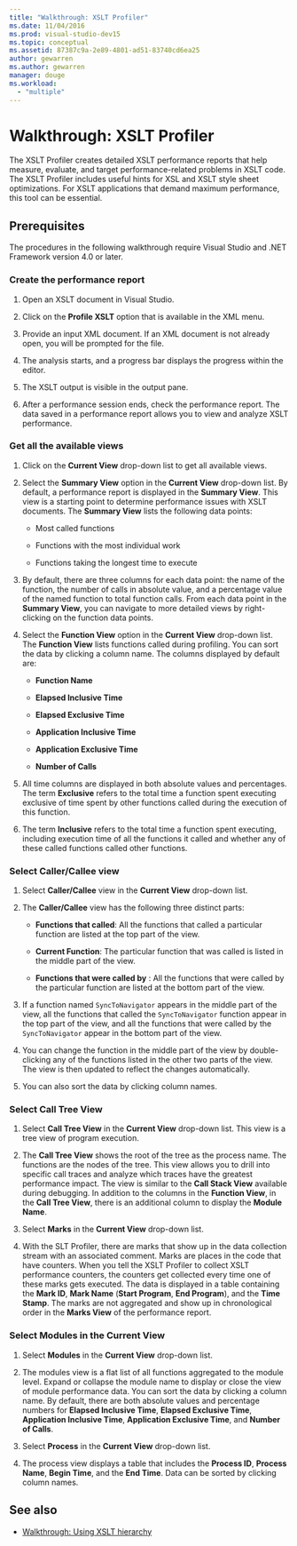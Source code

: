 ```yaml
---
title: "Walkthrough: XSLT Profiler"
ms.date: 11/04/2016
ms.prod: visual-studio-dev15
ms.topic: conceptual
ms.assetid: 87387c9a-2e89-4801-ad51-83740cd6ea25
author: gewarren
ms.author: gewarren
manager: douge
ms.workload:
  - "multiple"
---
```

# Walkthrough: XSLT Profiler

The XSLT Profiler creates detailed XSLT performance reports that help measure, evaluate, and target performance-related problems in XSLT code. The XSLT Profiler includes useful hints for XSL and XSLT style sheet optimizations. For XSLT applications that demand maximum performance, this tool can be essential.

## Prerequisites

The procedures in the following walkthrough require Visual Studio and .NET Framework version 4.0 or later.

### Create the performance report

1.  Open an XSLT document in Visual Studio.

2.  Click on the **Profile XSLT** option that is available in the XML menu.

3.  Provide an input XML document. If an XML document is not already open, you will be prompted for the file.

4.  The analysis starts, and a progress bar displays the progress within the editor.

5.  The XSLT output is visible in the output pane.

6.  After a performance session ends, check the performance report. The data saved in a performance report allows you to view and analyze XSLT performance.

### Get all the available views

1.  Click on the **Current View** drop-down list to get all available views.

2.  Select the **Summary View** option in the **Current View** drop-down list. By default, a performance report is displayed in the **Summary View**. This view is a starting point to determine performance issues with XSLT documents. The **Summary View** lists the following data points:

    -   Most called functions

    -   Functions with the most individual work

    -   Functions taking the longest time to execute

3.  By default, there are three columns for each data point: the name of the function, the number of calls in absolute value, and a percentage value of the named function to total function calls. From each data point in the **Summary View**, you can navigate to more detailed views by right-clicking on the function data points.

4.  Select the **Function View** option in the **Current View** drop-down list. The **Function View** lists functions called during profiling. You can sort the data by clicking a column name. The columns displayed by default are:

    -   **Function Name**

    -   **Elapsed Inclusive Time**

    -   **Elapsed Exclusive Time**

    -   **Application Inclusive Time**

    -   **Application Exclusive Time**

    -   **Number of Calls**

5.  All time columns are displayed in both absolute values and percentages. The term **Exclusive** refers to the total time a function spent executing exclusive of time spent by other functions called during the execution of this function.

6.  The term **Inclusive** refers to the total time a function spent executing, including execution time of all the functions it called and whether any of these called functions called other functions.

### Select Caller/Callee view

1.  Select **Caller/Callee** view in the **Current View** drop-down list.

2.  The **Caller/Callee** view has the following three distinct parts:

    -   **Functions that called**: All the functions that called a particular function are listed at the top part of the view.

    -   **Current Function**: The particular function that was called is listed in the middle part of the view.

    -   **Functions that were called by** : All the functions that were called by the particular function are listed at the bottom part of the view.

3.  If a function named `SyncToNavigator` appears in the middle part of the view, all the functions that called the `SyncToNavigator` function appear in the top part of the view, and all the functions that were called by the `SyncToNavigator` appear in the bottom part of the view.

4.  You can change the function in the middle part of the view by double-clicking any of the functions listed in the other two parts of the view. The view is then updated to reflect the changes automatically.

5.  You can also sort the data by clicking column names.

### Select Call Tree View

1.  Select **Call Tree View** in the **Current View** drop-down list. This view is a tree view of program execution.

2.  The **Call Tree View** shows the root of the tree as the process name. The functions are the nodes of the tree. This view allows you to drill into specific call traces and analyze which traces have the greatest performance impact. The view is similar to the **Call Stack View** available during debugging. In addition to the columns in the **Function View**, in the **Call Tree View**, there is an additional column to display the **Module Name**.

3.  Select **Marks** in the **Current View** drop-down list.

4.  With the SLT Profiler, there are marks that show up in the data collection stream with an associated comment. Marks are places in the code that have counters. When you tell the XSLT Profiler to collect XSLT performance counters, the counters get collected every time one of these marks gets executed. The data is displayed in a table containing the **Mark ID**, **Mark Name** (**Start Program**, **End Program**), and the **Time Stamp**. The marks are not aggregated and show up in chronological order in the **Marks View** of the performance report.

### Select Modules in the Current View

1.  Select **Modules** in the **Current View** drop-down list.

2.  The modules view is a flat list of all functions aggregated to the module level. Expand or collapse the module name to display or close the view of module performance data. You can sort the data by clicking a column name. By default, there are both absolute values and percentage numbers for **Elapsed Inclusive Time**, **Elapsed Exclusive Time**, **Application Inclusive Time**, **Application Exclusive Time**, and **Number of Calls**.

3.  Select **Process** in the **Current View** drop-down list.

4.  The process view displays a table that includes the **Process ID**, **Process Name**, **Begin Time**, and the **End Time**. Data can be sorted by clicking column names.

## See also

- [Walkthrough: Using XSLT hierarchy](../xml-tools/walkthrough-using-xslt-hierarchy.md)